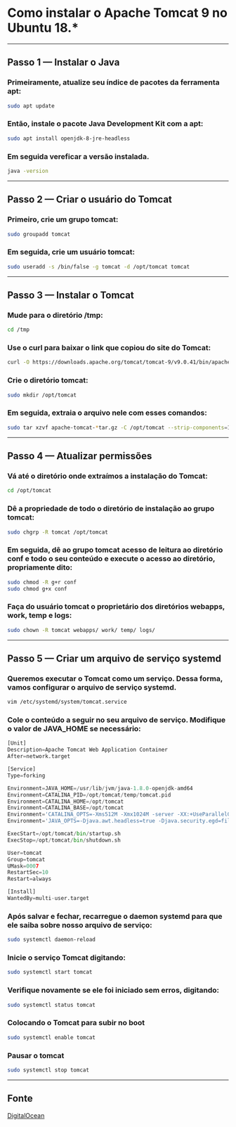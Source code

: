 # Como instalar o Apache Tomcat 9 no Ubuntu 18.* 

--------------------------------------------------------------------
## Passo 1 — Instalar o Java
### Primeiramente, atualize seu índice de pacotes da ferramenta apt:
```bash
sudo apt update
```
### Então, instale o pacote Java Development Kit com a apt:
```bash
sudo apt install openjdk-8-jre-headless
```
### Em seguida vereficar a versão instalada.
```bash
java -version
```

--------------------------------------------------------------------
## Passo 2 — Criar o usuário do Tomcat
### Primeiro, crie um grupo tomcat:
```bash
sudo groupadd tomcat
```
### Em seguida, crie um usuário tomcat:
```bash
sudo useradd -s /bin/false -g tomcat -d /opt/tomcat tomcat
```

--------------------------------------------------------------------
## Passo 3 — Instalar o Tomcat
### Mude para o diretório /tmp:
```bash
cd /tmp
```
### Use o curl para baixar o link que copiou do site do Tomcat:
```bash
curl -O https://downloads.apache.org/tomcat/tomcat-9/v9.0.41/bin/apache-tomcat-9.0.41.tar.gz
```
### Crie o diretório tomcat:
```bash
sudo mkdir /opt/tomcat
```
### Em seguida, extraia o arquivo nele com esses comandos:
```bash
sudo tar xzvf apache-tomcat-*tar.gz -C /opt/tomcat --strip-components=1
```

--------------------------------------------------------------------
## Passo 4 — Atualizar permissões
### Vá até o diretório onde extraímos a instalação do Tomcat:
```bash
cd /opt/tomcat
```
### Dê a propriedade de todo o diretório de instalação ao grupo tomcat:
```bash
sudo chgrp -R tomcat /opt/tomcat
```
### Em seguida, dê ao grupo tomcat acesso de leitura ao diretório conf e todo o seu conteúdo e execute o acesso ao diretório, propriamente dito:
```bash
sudo chmod -R g+r conf
sudo chmod g+x conf
```
### Faça do usuário tomcat o proprietário dos diretórios webapps, work, temp e logs:
```bash
sudo chown -R tomcat webapps/ work/ temp/ logs/
```

--------------------------------------------------------------------
## Passo 5 — Criar um arquivo de serviço systemd
### Queremos executar o Tomcat como um serviço. Dessa forma, vamos configurar o arquivo de serviço systemd.
```bash
vim /etc/systemd/system/tomcat.service
```
### Cole o conteúdo a seguir no seu arquivo de serviço. Modifique o valor de JAVA_HOME se necessário:
```python
[Unit]
Description=Apache Tomcat Web Application Container
After=network.target

[Service]
Type=forking

Environment=JAVA_HOME=/usr/lib/jvm/java-1.8.0-openjdk-amd64
Environment=CATALINA_PID=/opt/tomcat/temp/tomcat.pid
Environment=CATALINA_HOME=/opt/tomcat
Environment=CATALINA_BASE=/opt/tomcat
Environment='CATALINA_OPTS=-Xms512M -Xmx1024M -server -XX:+UseParallelGC'
Environment='JAVA_OPTS=-Djava.awt.headless=true -Djava.security.egd=file:/dev/./urandom'

ExecStart=/opt/tomcat/bin/startup.sh
ExecStop=/opt/tomcat/bin/shutdown.sh

User=tomcat
Group=tomcat
UMask=0007
RestartSec=10
Restart=always

[Install]
WantedBy=multi-user.target
```
### Após salvar e fechar, recarregue o daemon systemd para que ele saiba sobre nosso arquivo de serviço:
```bash
sudo systemctl daemon-reload
```
### Inicie o serviço Tomcat digitando:
```bash
sudo systemctl start tomcat
```
### Verifique novamente se ele foi iniciado sem erros, digitando:
```bash
sudo systemctl status tomcat
```
### Colocando o Tomcat para subir no boot
```bash
sudo systemctl enable tomcat
```
### Pausar o tomcat
```bash
sudo systemctl stop tomcat
```

--------------------------------------------------------------------
## Fonte
[DigitalOcean](https://www.digitalocean.com/community/tutorials/install-tomcat-9-ubuntu-1804-pt)
